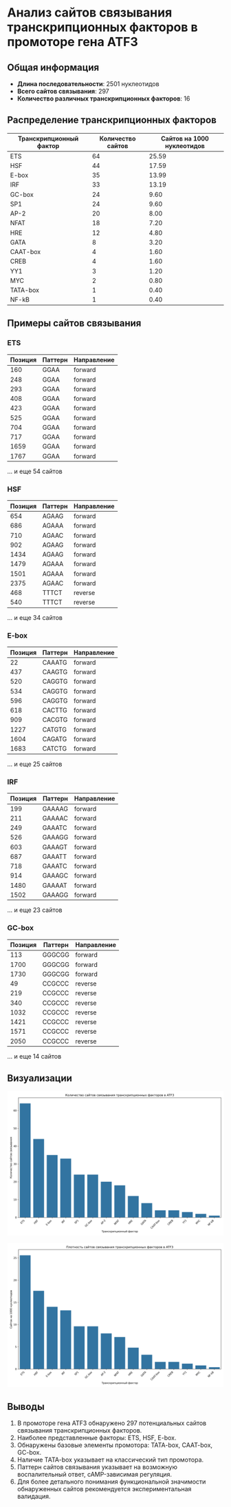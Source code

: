 # Анализ сайтов связывания транскрипционных факторов в промоторе гена ATF3

## Общая информация

* **Длина последовательности**: 2501 нуклеотидов
* **Всего сайтов связывания**: 297
* **Количество различных транскрипционных факторов**: 16

## Распределение транскрипционных факторов

| Транскрипционный фактор | Количество сайтов | Сайтов на 1000 нуклеотидов |
|--------------------------|-------------------|------------------------------|
| ETS | 64 | 25.59 |
| HSF | 44 | 17.59 |
| E-box | 35 | 13.99 |
| IRF | 33 | 13.19 |
| GC-box | 24 | 9.60 |
| SP1 | 24 | 9.60 |
| AP-2 | 20 | 8.00 |
| NFAT | 18 | 7.20 |
| HRE | 12 | 4.80 |
| GATA | 8 | 3.20 |
| CAAT-box | 4 | 1.60 |
| CREB | 4 | 1.60 |
| YY1 | 3 | 1.20 |
| MYC | 2 | 0.80 |
| TATA-box | 1 | 0.40 |
| NF-kB | 1 | 0.40 |

## Примеры сайтов связывания

### ETS

| Позиция | Паттерн | Направление |
|---------|---------|-------------|
| 160 | GGAA | forward |
| 248 | GGAA | forward |
| 293 | GGAA | forward |
| 408 | GGAA | forward |
| 423 | GGAA | forward |
| 525 | GGAA | forward |
| 704 | GGAA | forward |
| 717 | GGAA | forward |
| 1659 | GGAA | forward |
| 1767 | GGAA | forward |

... и еще 54 сайтов

### HSF

| Позиция | Паттерн | Направление |
|---------|---------|-------------|
| 654 | AGAAG | forward |
| 686 | AGAAA | forward |
| 710 | AGAAC | forward |
| 902 | AGAAG | forward |
| 1434 | AGAAG | forward |
| 1479 | AGAAA | forward |
| 1501 | AGAAA | forward |
| 2375 | AGAAC | forward |
| 468 | TTTCT | reverse |
| 540 | TTTCT | reverse |

... и еще 34 сайтов

### E-box

| Позиция | Паттерн | Направление |
|---------|---------|-------------|
| 22 | CAAATG | forward |
| 437 | CAAGTG | forward |
| 520 | CAGGTG | forward |
| 534 | CAGGTG | forward |
| 596 | CAGGTG | forward |
| 618 | CACTTG | forward |
| 909 | CACGTG | forward |
| 1227 | CATGTG | forward |
| 1604 | CAGATG | forward |
| 1683 | CATCTG | forward |

... и еще 25 сайтов

### IRF

| Позиция | Паттерн | Направление |
|---------|---------|-------------|
| 199 | GAAAAG | forward |
| 211 | GAAAAC | forward |
| 249 | GAAATC | forward |
| 526 | GAAAGG | forward |
| 603 | GAAAGT | forward |
| 687 | GAAATT | forward |
| 718 | GAAATC | forward |
| 914 | GAAAGC | forward |
| 1480 | GAAAAT | forward |
| 1502 | GAAAGG | forward |

... и еще 23 сайтов

### GC-box

| Позиция | Паттерн | Направление |
|---------|---------|-------------|
| 113 | GGGCGG | forward |
| 1700 | GGGCGG | forward |
| 1730 | GGGCGG | forward |
| 49 | CCGCCC | reverse |
| 219 | CCGCCC | reverse |
| 340 | CCGCCC | reverse |
| 1032 | CCGCCC | reverse |
| 1421 | CCGCCC | reverse |
| 1571 | CCGCCC | reverse |
| 2050 | CCGCCC | reverse |

... и еще 14 сайтов

## Визуализации

![Количество сайтов связывания](ATF3_tf_binding_sites_count.png)

![Плотность сайтов связывания](ATF3_tf_binding_sites_density.png)

## Выводы

1. В промоторе гена ATF3 обнаружено 297 потенциальных сайтов связывания транскрипционных факторов.
2. Наиболее представленные факторы: ETS, HSF, E-box.
3. Обнаружены базовые элементы промотора: TATA-box, CAAT-box, GC-box.
4. Наличие TATA-box указывает на классический тип промотора.
5. Паттерн сайтов связывания указывает на возможную воспалительный ответ, cAMP-зависимая регуляция.
6. Для более детального понимания функциональной значимости обнаруженных сайтов рекомендуется экспериментальная валидация.
